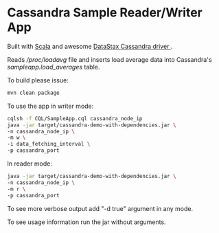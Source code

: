 # Cassandra Sample Reader/Writer App

Built with [Scala](https://github.com/scala/scala) and awesome [DataStax Cassandra driver ](https://github.com/datastax/java-driver).

Reads */proc/loadavg* file and inserts load average data into Cassandra's *sampleapp.load_averages* table.

To build please issue:

```bash
mvn clean package
```

To use the app in writer mode:
```bash
cqlsh -f CQL/SampleApp.cql cassandra_node_ip
java -jar target/cassandra-demo-with-dependencies.jar \
-n cassandra_node_ip \
-m w \
-i data_fetching_interval \
-p cassandra_port
```

In reader mode:
```bash
java -jar target/cassandra-demo-with-dependencies.jar \
-n cassandra_node_ip \
-m r \
-p cassandra_port
```

To see more verbose output add "-d true" argument in any mode.

To see usage information run the jar without arguments.

